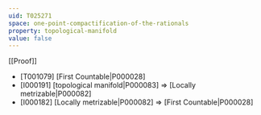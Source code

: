 ```yaml
---
uid: T025271
space: one-point-compactification-of-the-rationals
property: topological-manifold
value: false
---
```

[[Proof]]

* [T001079] [First Countable|P000028]
* [I000191] [topological manifold|P000083] => [Locally metrizable|P000082]
* [I000182] [Locally metrizable|P000082] => [First Countable|P000028]

